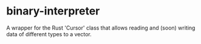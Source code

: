 # binary-interpreter
A wrapper for the Rust 'Cursor' class that allows reading and (soon) writing data of different types to a vector.
